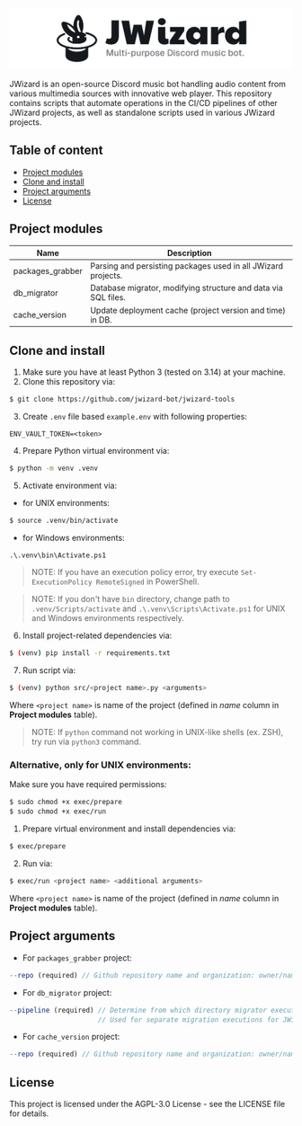 ![](.github/banner.png)

JWizard is an open-source Discord music bot handling audio content from various multimedia sources with innovative web
player. This repository contains scripts that automate operations in the CI/CD pipelines of other JWizard projects, as
well as standalone scripts used in various JWizard projects.

## Table of content

* [Project modules](#project-modules)
* [Clone and install](#clone-and-install)
* [Project arguments](#project-arguments)
* [License](#license)

## Project modules

| Name             | Description                                                    |
|------------------|----------------------------------------------------------------|
| packages_grabber | Parsing and persisting packages used in all JWizard projects.  |
| db_migrator      | Database migrator, modifying structure and data via SQL files. |
| cache_version    | Update deployment cache (project version and time) in DB.      |

## Clone and install

1. Make sure you have at least Python 3 (tested on 3.14) at your machine.
2. Clone this repository via:

```bash
$ git clone https://github.com/jwizard-bot/jwizard-tools
```

3. Create `.env` file based `example.env` with following properties:

```properties
ENV_VAULT_TOKEN=<token>
```

4. Prepare Python virtual environment via:

```bash
$ python -m venv .venv
```

5. Activate environment via:

* for UNIX environments:

```bash
$ source .venv/bin/activate
```

* for Windows environments:

```cmd
.\.venv\bin\Activate.ps1
```

> NOTE: If you have an execution policy error, try execute `Set-ExecutionPolicy RemoteSigned` in PowerShell.

> NOTE: If you don't have `bin` directory, change path to `.venv/Scripts/activate` and `.\.venv\Scripts\Activate.ps1`
> for UNIX and Windows environments respectively.

6. Install project-related dependencies via:

```bash
$ (venv) pip install -r requirements.txt
```

7. Run script via:

```bash
$ (venv) python src/<project name>.py <arguments>
```

Where `<project name>` is name of the project (defined in *name* column in **Project modules** table).

> NOTE: If `python` command not working in UNIX-like shells (ex. ZSH), try run via `python3` command.

### Alternative, only for UNIX environments:

Make sure you have required permissions:

```bash
$ sudo chmod +x exec/prepare
$ sudo chmod +x exec/run
```

1. Prepare virtual environment and install dependencies via:

```bash
$ exec/prepare
```

2. Run via:

```bash
$ exec/run <project name> <additional arguments>
```

Where `<project name>` is name of the project (defined in *name* column in **Project modules** table).

## Project arguments

* For `packages_grabber` project:

```js
--repo (required) // Github repository name and organization: owner/name.
```

* For `db_migrator` project:

```js
--pipeline (required) // Determine from which directory migrator execute migrations (take: 'infra' and 'self').
                      // Used for separate migration executions for JWizard Tools and JWizard Infra (Core and API).
```

* For `cache_version` project:

```js
--repo (required) // Github repository name and organization: owner/name.
```

## License

This project is licensed under the AGPL-3.0 License - see the LICENSE file for details.
